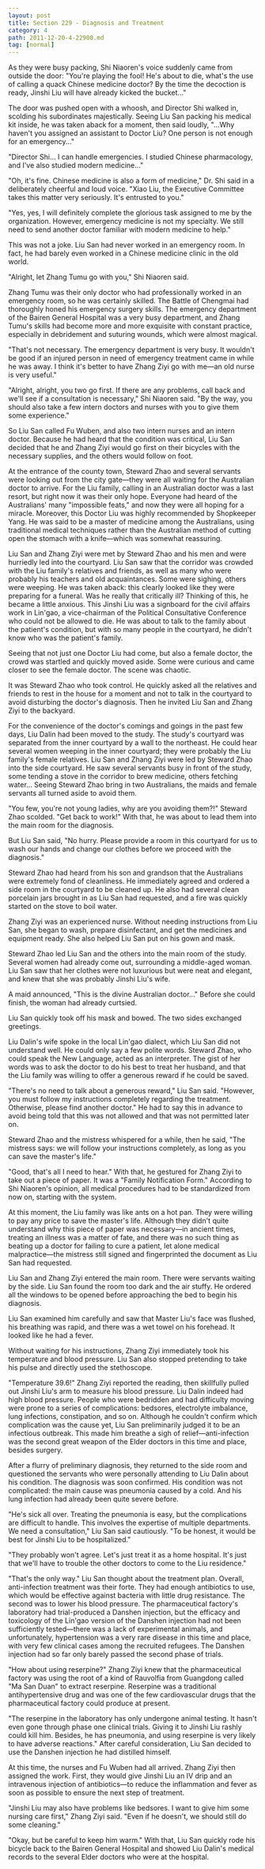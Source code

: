 ```yaml
---
layout: post
title: Section 229 - Diagnosis and Treatment
category: 4
path: 2011-12-20-4-22900.md
tag: [normal]
---
```


As they were busy packing, Shi Niaoren's voice suddenly came from outside the door: "You're playing the fool! He's about to die, what's the use of calling a quack Chinese medicine doctor? By the time the decoction is ready, Jinshi Liu will have already kicked the bucket..."

The door was pushed open with a whoosh, and Director Shi walked in, scolding his subordinates majestically. Seeing Liu San packing his medical kit inside, he was taken aback for a moment, then said loudly, "...Why haven't you assigned an assistant to Doctor Liu? One person is not enough for an emergency..."

"Director Shi... I can handle emergencies. I studied Chinese pharmacology, and I've also studied modern medicine..."

"Oh, it's fine. Chinese medicine is also a form of medicine," Dr. Shi said in a deliberately cheerful and loud voice. "Xiao Liu, the Executive Committee takes this matter very seriously. It's entrusted to you."

"Yes, yes, I will definitely complete the glorious task assigned to me by the organization. However, emergency medicine is not my specialty. We still need to send another doctor familiar with modern medicine to help."

This was not a joke. Liu San had never worked in an emergency room. In fact, he had barely even worked in a Chinese medicine clinic in the old world.

"Alright, let Zhang Tumu go with you," Shi Niaoren said.

Zhang Tumu was their only doctor who had professionally worked in an emergency room, so he was certainly skilled. The Battle of Chengmai had thoroughly honed his emergency surgery skills. The emergency department of the Bairen General Hospital was a very busy department, and Zhang Tumu's skills had become more and more exquisite with constant practice, especially in debridement and suturing wounds, which were almost magical.

"That's not necessary. The emergency department is very busy. It wouldn't be good if an injured person in need of emergency treatment came in while he was away. I think it's better to have Zhang Ziyi go with me—an old nurse is very useful."

"Alright, alright, you two go first. If there are any problems, call back and we'll see if a consultation is necessary," Shi Niaoren said. "By the way, you should also take a few intern doctors and nurses with you to give them some experience."

So Liu San called Fu Wuben, and also two intern nurses and an intern doctor. Because he had heard that the condition was critical, Liu San decided that he and Zhang Ziyi would go first on their bicycles with the necessary supplies, and the others would follow on foot.

At the entrance of the county town, Steward Zhao and several servants were looking out from the city gate—they were all waiting for the Australian doctor to arrive. For the Liu family, calling in an Australian doctor was a last resort, but right now it was their only hope. Everyone had heard of the Australians' many "impossible feats," and now they were all hoping for a miracle. Moreover, this Doctor Liu was highly recommended by Shopkeeper Yang. He was said to be a master of medicine among the Australians, using traditional medical techniques rather than the Australian method of cutting open the stomach with a knife—which was somewhat reassuring.

Liu San and Zhang Ziyi were met by Steward Zhao and his men and were hurriedly led into the courtyard. Liu San saw that the corridor was crowded with the Liu family's relatives and friends, as well as many who were probably his teachers and old acquaintances. Some were sighing, others were weeping. He was taken aback: this clearly looked like they were preparing for a funeral. Was he really that critically ill? Thinking of this, he became a little anxious. This Jinshi Liu was a signboard for the civil affairs work in Lin'gao, a vice-chairman of the Political Consultative Conference who could not be allowed to die. He was about to talk to the family about the patient's condition, but with so many people in the courtyard, he didn't know who was the patient's family.

Seeing that not just one Doctor Liu had come, but also a female doctor, the crowd was startled and quickly moved aside. Some were curious and came closer to see the female doctor. The scene was chaotic.

It was Steward Zhao who took control. He quickly asked all the relatives and friends to rest in the house for a moment and not to talk in the courtyard to avoid disturbing the doctor's diagnosis. Then he invited Liu San and Zhang Ziyi to the backyard.

For the convenience of the doctor's comings and goings in the past few days, Liu Dalin had been moved to the study. The study's courtyard was separated from the inner courtyard by a wall to the northeast. He could hear several women weeping in the inner courtyard; they were probably the Liu family's female relatives. Liu San and Zhang Ziyi were led by Steward Zhao into the side courtyard. He saw several servants busy in front of the study, some tending a stove in the corridor to brew medicine, others fetching water... Seeing Steward Zhao bring in two Australians, the maids and female servants all turned aside to avoid them.

"You few, you're not young ladies, why are you avoiding them?!" Steward Zhao scolded. "Get back to work!" With that, he was about to lead them into the main room for the diagnosis.

But Liu San said, "No hurry. Please provide a room in this courtyard for us to wash our hands and change our clothes before we proceed with the diagnosis."

Steward Zhao had heard from his son and grandson that the Australians were extremely fond of cleanliness. He immediately agreed and ordered a side room in the courtyard to be cleaned up. He also had several clean porcelain jars brought in as Liu San had requested, and a fire was quickly started on the stove to boil water.

Zhang Ziyi was an experienced nurse. Without needing instructions from Liu San, she began to wash, prepare disinfectant, and get the medicines and equipment ready. She also helped Liu San put on his gown and mask.

Steward Zhao led Liu San and the others into the main room of the study. Several women had already come out, surrounding a middle-aged woman. Liu San saw that her clothes were not luxurious but were neat and elegant, and knew that she was probably Jinshi Liu's wife.

A maid announced, "This is the divine Australian doctor..." Before she could finish, the woman had already curtsied.

Liu San quickly took off his mask and bowed. The two sides exchanged greetings.

Liu Dalin's wife spoke in the local Lin'gao dialect, which Liu San did not understand well. He could only say a few polite words. Steward Zhao, who could speak the New Language, acted as an interpreter. The gist of her words was to ask the doctor to do his best to treat her husband, and that the Liu family was willing to offer a generous reward if he could be saved.

"There's no need to talk about a generous reward," Liu San said. "However, you must follow my instructions completely regarding the treatment. Otherwise, please find another doctor." He had to say this in advance to avoid being told that this was not allowed and that was not permitted later on.

Steward Zhao and the mistress whispered for a while, then he said, "The mistress says: we will follow your instructions completely, as long as you can save the master's life."

"Good, that's all I need to hear." With that, he gestured for Zhang Ziyi to take out a piece of paper. It was a "Family Notification Form." According to Shi Niaoren's opinion, all medical procedures had to be standardized from now on, starting with the system.

At this moment, the Liu family was like ants on a hot pan. They were willing to pay any price to save the master's life. Although they didn't quite understand why this piece of paper was necessary—in ancient times, treating an illness was a matter of fate, and there was no such thing as beating up a doctor for failing to cure a patient, let alone medical malpractice—the mistress still signed and fingerprinted the document as Liu San had requested.

Liu San and Zhang Ziyi entered the main room. There were servants waiting by the side. Liu San found the room too dark and the air stuffy. He ordered all the windows to be opened before approaching the bed to begin his diagnosis.

Liu San examined him carefully and saw that Master Liu's face was flushed, his breathing was rapid, and there was a wet towel on his forehead. It looked like he had a fever.

Without waiting for his instructions, Zhang Ziyi immediately took his temperature and blood pressure. Liu San also stopped pretending to take his pulse and directly used the stethoscope.

"Temperature 39.6!" Zhang Ziyi reported the reading, then skillfully pulled out Jinshi Liu's arm to measure his blood pressure. Liu Dalin indeed had high blood pressure. People who were bedridden and had difficulty moving were prone to a series of complications: bedsores, electrolyte imbalance, lung infections, constipation, and so on. Although he couldn't confirm which complication was the cause yet, Liu San preliminarily judged it to be an infectious outbreak. This made him breathe a sigh of relief—anti-infection was the second great weapon of the Elder doctors in this time and place, besides surgery.

After a flurry of preliminary diagnosis, they returned to the side room and questioned the servants who were personally attending to Liu Dalin about his condition. The diagnosis was soon confirmed. His condition was not complicated: the main cause was pneumonia caused by a cold. And his lung infection had already been quite severe before.

"He's sick all over. Treating the pneumonia is easy, but the complications are difficult to handle. This involves the expertise of multiple departments. We need a consultation," Liu San said cautiously. "To be honest, it would be best for Jinshi Liu to be hospitalized."

"They probably won't agree. Let's just treat it as a home hospital. It's just that we'll have to trouble the other doctors to come to the Liu residence."

"That's the only way." Liu San thought about the treatment plan. Overall, anti-infection treatment was their forte. They had enough antibiotics to use, which would be effective against bacteria with little drug resistance. The second was to lower his blood pressure. The pharmaceutical factory's laboratory had trial-produced a Danshen injection, but the efficacy and toxicology of the Lin'gao version of the Danshen injection had not been sufficiently tested—there was a lack of experimental animals, and unfortunately, hypertension was a very rare disease in this time and place, with very few clinical cases among the recruited refugees. The Danshen injection had so far only barely passed the second phase of trials.

"How about using reserpine?" Zhang Ziyi knew that the pharmaceutical factory was using the root of a kind of Rauvolfia from Guangdong called "Ma San Duan" to extract reserpine. Reserpine was a traditional antihypertensive drug and was one of the few cardiovascular drugs that the pharmaceutical factory could produce at present.

"The reserpine in the laboratory has only undergone animal testing. It hasn't even gone through phase one clinical trials. Giving it to Jinshi Liu rashly could kill him. Besides, he has pneumonia, and using reserpine is very likely to have adverse reactions." After careful consideration, Liu San decided to use the Danshen injection he had distilled himself.

At this time, the nurses and Fu Wuben had all arrived. Zhang Ziyi then assigned the work. First, they would give Jinshi Liu an IV drip and an intravenous injection of antibiotics—to reduce the inflammation and fever as soon as possible to ensure the next step of treatment.

"Jinshi Liu may also have problems like bedsores. I want to give him some nursing care first," Zhang Ziyi said. "Even if he doesn't, we should still do some cleaning."

"Okay, but be careful to keep him warm." With that, Liu San quickly rode his bicycle back to the Bairen General Hospital and showed Liu Dalin's medical records to the several Elder doctors who were at the hospital.
